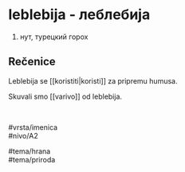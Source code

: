 # leblebija - леблебија

1. нут, турецкий горох  

## Rečenice

Leblebija se [[koristiti|koristi]] za pripremu humusa.  

Skuvali smo [[varivo]] od leblebija.  

<br>

#vrsta/imenica  
#nivo/A2  

#tema/hrana  
#tema/priroda  
